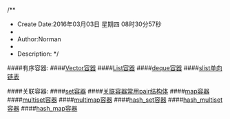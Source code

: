 /**
* Create Date:2016年03月03日 星期四 08时30分57秒
* 
* Author:Norman
* 
* Description: 
*/

####有序容器:
####[Vector容器](./vector/)
####[List容器](./list/)
####[deque容器](./deque/)
####[slist单向链表](./list/slist.md)

####关联容器:
####[set容器](./set)
####[关联容器常用pair结构体](./set/pair.md)
####[map容器](./map)
####[multiset容器](./multiset)
####[multimap容器](./multimap)
####[hash_set容器](./hashset)
####[hash_multiset容器](./hashmultiset)
####[hash_map容器](./hashmap)

